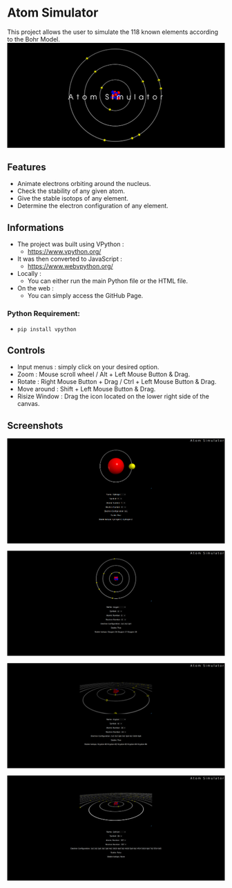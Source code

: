 # Atom Simulator
This project allows the user to simulate the 118 known elements according to the Bohr Model.
![atomsim](public/imgs/atom_simulator.png) 
## Features
* Animate electrons orbiting around the nucleus.
* Check the stability of any given atom.
* Give the stable isotops of any element.
* Determine the electron configuration of any element.

## Informations
* The project was built using VPython :
    * https://www.vpython.org/
* It was then converted to JavaScript :
    * https://www.webvpython.org/
* Locally :
    * You can either run the main Python file or the HTML file.
* On the web :
    * You can simply access the GitHub Page.

### Python Requirement:
* `pip install vpython`

## Controls
* Input menus : simply click on your desired option.
* Zoom : Mouse scroll wheel / Alt + Left Mouse Button & Drag.
* Rotate : Right Mouse Button + Drag / Ctrl + Left Mouse Button & Drag.
* Move around : Shift + Left Mouse Button & Drag.
* Risize Window : Drag the icon located on the lower right side of the canvas.
## Screenshots
![atomsim1](public/imgs/2022-11-26_11-11_1.png) 

![atomsim2](public/imgs/2022-11-26_11-12.png) 

![atomsim3](public/imgs/2022-11-26_11-15.png) 

![atomsim4](public/imgs/2022-11-26_11-19.png) 
 
